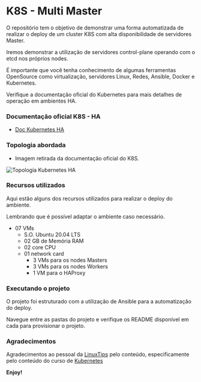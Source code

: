 # K8S - Multi Master

O repositório tem o objetivo de demonstrar uma forma automatizada de realizar o deploy de um cluster K8S com alta disponibilidade de servidores Master.

Iremos demonstrar a utilização de servidores control-plane operando com o etcd nos próprios nodes.

É importante que você tenha conhecimento de algumas ferramentas OpenSource como virtualização, servidores Linux, Redes, Ansible, Docker e Kubernetes.

Verifique a documentação oficial do Kubernetes para mais detalhes de operação em ambientes HA.

### Documentação oficial K8S - HA
- [Doc Kubernetes HA](https://kubernetes.io/docs/setup/production-environment/tools/kubeadm/ha-topology/)

### Topologia abordada
- Imagem retirada da documentação oficial do K8S.

![Topologia Kubernetes HA](https://d33wubrfki0l68.cloudfront.net/d1411cded83856552f37911eb4522d9887ca4e83/b94b2/images/kubeadm/kubeadm-ha-topology-stacked-etcd.svg)

### Recursos utilizados

Aqui estão alguns dos recursos utilizados para realizar o deploy do ambiente.

Lembrando que é possível adaptar o ambiente caso necessário.

* 07 VMs
    * S.O. Ubuntu 20.04 LTS
    * 02 GB de Memória RAM
    * 02 core CPU
    * 01 network card
        * 3 VMs para os nodes Masters
        * 3 VMs para os nodes Workers
        * 1 VM para o HAProxy

### Executando o projeto

O projeto foi estruturado com a utilização de Ansible para a automatização do deploy.

Navegue entre as pastas do projeto e verifique os README disponível em cada para provisionar o projeto.

### Agradecimentos

Agradecimentos ao pessoal da [LinuxTips](https://www.linuxtips.io/) pelo conteúdo, especificamente pelo conteúdo do curso de [Kubernetes](https://www.linuxtips.io/products/descomplicando-o-kubernetes)

**Enjoy!**